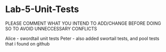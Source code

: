 # Lab-5-Unit-Tests

PLEASE COMMENT WHAT YOU INTEND TO ADD/CHANGE BEFORE DOING SO TO AVOID UNNECCESSARY CONFLICTS

Alice - swordtail unit tests
Peter - also added swortail tests, and pool tests that i found on github
